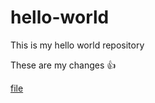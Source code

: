 # hello-world
This is my hello world repository

These are my changes :+1: 

[file](file:///path.png)


